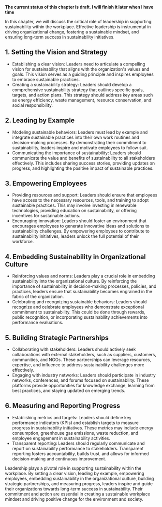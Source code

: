 **The current status of this chapter is draft. I will finish it later when I have time**

In this chapter, we will discuss the critical role of leadership in supporting sustainability within the workplace. Effective leadership is instrumental in driving organizational change, fostering a sustainable mindset, and ensuring long-term success in sustainability initiatives.

**1. Setting the Vision and Strategy**
--------------------------------------

* Establishing a clear vision: Leaders need to articulate a compelling vision for sustainability that aligns with the organization's values and goals. This vision serves as a guiding principle and inspires employees to embrace sustainable practices.
* Creating a sustainability strategy: Leaders should develop a comprehensive sustainability strategy that outlines specific goals, targets, and action plans. This strategy should address key areas such as energy efficiency, waste management, resource conservation, and social responsibility.

**2. Leading by Example**
-------------------------

* Modeling sustainable behaviors: Leaders must lead by example and integrate sustainable practices into their own work routines and decision-making processes. By demonstrating their commitment to sustainability, leaders inspire and motivate employees to follow suit.
* Communicating the importance of sustainability: Leaders should communicate the value and benefits of sustainability to all stakeholders effectively. This includes sharing success stories, providing updates on progress, and highlighting the positive impact of sustainable practices.

**3. Empowering Employees**
---------------------------

* Providing resources and support: Leaders should ensure that employees have access to the necessary resources, tools, and training to adopt sustainable practices. This may involve investing in renewable technologies, providing education on sustainability, or offering incentives for sustainable actions.
* Encouraging innovation: Leaders should foster an environment that encourages employees to generate innovative ideas and solutions to sustainability challenges. By empowering employees to contribute to sustainability initiatives, leaders unlock the full potential of their workforce.

**4. Embedding Sustainability in Organizational Culture**
---------------------------------------------------------

* Reinforcing values and norms: Leaders play a crucial role in embedding sustainability into the organizational culture. By reinforcing the importance of sustainability in decision-making processes, policies, and practices, leaders ensure that sustainability becomes engrained in the fabric of the organization.
* Celebrating and recognizing sustainable behaviors: Leaders should recognize and celebrate employees who demonstrate exceptional commitment to sustainability. This could be done through rewards, public recognition, or incorporating sustainability achievements into performance evaluations.

**5. Building Strategic Partnerships**
--------------------------------------

* Collaborating with stakeholders: Leaders should actively seek collaborations with external stakeholders, such as suppliers, customers, communities, and NGOs. These partnerships can leverage resources, expertise, and influence to address sustainability challenges more effectively.
* Engaging with industry networks: Leaders should participate in industry networks, conferences, and forums focused on sustainability. These platforms provide opportunities for knowledge exchange, learning from best practices, and staying updated on emerging trends.

**6. Measuring and Reporting Progress**
---------------------------------------

* Establishing metrics and targets: Leaders should define key performance indicators (KPIs) and establish targets to measure progress in sustainability initiatives. These metrics may include energy consumption, greenhouse gas emissions, waste reduction, and employee engagement in sustainability activities.
* Transparent reporting: Leaders should regularly communicate and report on sustainability performance to stakeholders. Transparent reporting fosters accountability, builds trust, and allows for informed decision-making and continuous improvement.

Leadership plays a pivotal role in supporting sustainability within the workplace. By setting a clear vision, leading by example, empowering employees, embedding sustainability in the organizational culture, building strategic partnerships, and measuring progress, leaders inspire and guide their organizations towards long-term success in sustainability. Their commitment and action are essential in creating a sustainable workplace mindset and driving positive change for the environment and society.
